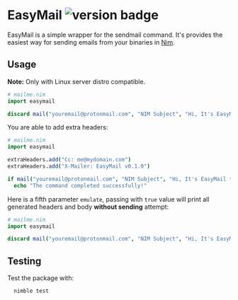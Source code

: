 # EasyMail ![version badge](https://img.shields.io/badge/pre--release-v.0.1.0-green.svg)

EasyMail is a simple wrapper for the sendmail command. It's provides the easiest way for sending emails from your binaries in [Nim](https://nim-lang.org/).

## Usage

**Note:** Only with Linux server distro compatible.

```nim
# mailme.nim
import easymail

discard mail("youremail@protonmail.com", "NIM Subject", "Hi, It's EasyMail test message!")
```
You are able to add extra headers:

```nim
# mailme.nim
import easymail

extraHeaders.add("Cc: me@mydomain.com")
extraHeaders.add("X-Mailer: EasyMail v0.1.0")

if mail("youremail@protonmail.com", "NIM Subject", "Hi, It's EasyMail test message!", extraHeaders):
  echo "The command completed successfully!"
```
Here is a fifth parameter `emulate`, passing with `true` value will print all generated headers and body **without sending** attempt:

```nim
# mailme.nim
import easymail

discard mail("youremail@protonmail.com", "NIM Subject", "Hi, It's EasyMail test message!", extraHeaders, true)
```
## Testing

Test the package with:

```
  nimble test
```